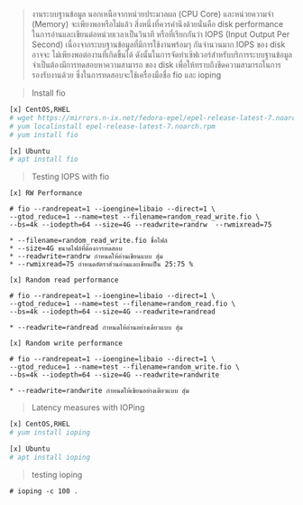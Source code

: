 >งานระบบฐานข้อมูล นอกเหนือจากหน่วยประมวลผล (CPU Core) และหน่วยความจำ (Memory) จะเพียงพอหรือไม่แล้ว
สิ่งหนึ่งที่ควรคำนึงด้วยนั่นคือ disk performance ในการอ่านและเขียนต่อหน่วยเวลาเป็นวินาที หรือที่เรียกกันว่า IOPS
(Input Output Per Second) เนื่องจากระบบฐานข้อมูลที่มีการใช้งานพร้อมๆ กันจำนวนมาก IOPS ของ disk อาจจะ
ไม่เพียงพอต่องานที่เกิดขึ้นได้ ดังนั้นในการจัดทำเซิฟเวอร์สำหรับบริการระบบฐานข้อมูล จำเป็นต้องมีการทดสอบหาความสามารถ
ของ disk เพื่อให้ทราบถึงขีดความสามารถในการรองรับงานด้วย ซึ่งในการทดสอบจะใช้เครื่องมือชื่อ fio และ ioping

>Install fio
```bash
[x] CentOS,RHEL
# wget https://mirrors.n-ix.net/fedora-epel/epel-release-latest-7.noarch.rpm
# yum localinstall epel-release-latest-7.noarch.rpm
# yum install fio

[x] Ubuntu
# apt install fio
```
>Testing IOPS with fio
```
[x] RW Performance

# fio --randrepeat=1 --ioengine=libaio --direct=1 \
--gtod_reduce=1 --name=test --filename=random_read_write.fio \
--bs=4k --iodepth=64 --size=4G --readwrite=randrw  --rwmixread=75

* --filename=random_read_write.fio ชื่อไฟล์
* --size=4G ขนาดไฟล์ที่ต้องการทดสอบ
* --readwrite=randrw กำหนดให้อ่านเขียนแบบ สุ่ม
* --rwmixread=75 กำหนดอัตราส่วนอ่านและเขียนเป็น 25:75 %

[x] Random read performance

# fio --randrepeat=1 --ioengine=libaio --direct=1 \
--gtod_reduce=1 --name=test --filename=random_read.fio \
--bs=4k --iodepth=64 --size=4G --readwrite=randread

* --readwrite=randread กำหนดให้อ่านอย่างเดียวแบบ สุ่ม

[x] Random write performance

# fio --randrepeat=1 --ioengine=libaio --direct=1 \
--gtod_reduce=1 --name=test --filename=random_write.fio \
--bs=4k --iodepth=64 --size=4G --readwrite=randwrite

* --readwrite=randwrite กำหนดให้เขียนอย่างเดียวแบบ สุ่ม
```

>Latency measures with IOPing
```bash
[x] CentOS,RHEL
# yum install ioping

[x] Ubuntu
# apt install ioping
```
> testing ioping
```
# ioping -c 100 .
```
